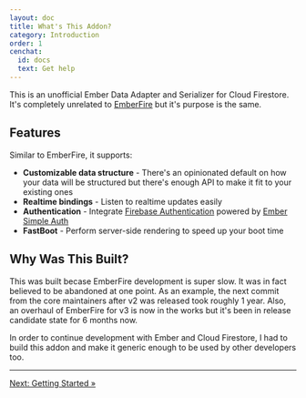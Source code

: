 ```yaml
---
layout: doc
title: What's This Addon?
category: Introduction
order: 1
cenchat:
  id: docs
  text: Get help
---
```


This is an unofficial Ember Data Adapter and Serializer for Cloud Firestore. It's completely unrelated to [EmberFire](https://github.com/firebase/emberfire) but it's purpose is the same.

## Features

Similar to EmberFire, it supports:

- **Customizable data structure** - There's an opinionated default on how your data will be structured but there's enough API to make it fit to your existing ones
- **Realtime bindings** - Listen to realtime updates easily
- **Authentication** - Integrate [Firebase Authentication](https://firebase.google.com/products/auth/) powered by [Ember Simple Auth](https://github.com/simplabs/ember-simple-auth)
- **FastBoot** - Perform server-side rendering to speed up your boot time

## Why Was This Built?

This was built becase EmberFire development is super slow. It was in fact believed to be abandoned at one point. As an example, the next commit from the core maintainers after v2 was released took roughly 1 year. Also, an overhaul of EmberFire for v3 is now in the works but it's been in release candidate state for 6 months now.

In order to continue development with Ember and Cloud Firestore, I had to build this addon and make it generic enough to be used by other developers too.

---

[Next: Getting Started »](getting-started)
